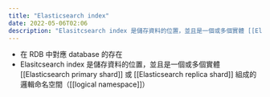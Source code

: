 ```yaml
---
title: "Elasticsearch index"
date: 2022-05-06T02:06
description: "Elasitcsearch index 是儲存資料的位置，並且是一個或多個實體 [[Elasticsearch primary shard]] 或 [[Elasticsearch replica shard]] 組成的邏輯命名空間（[[logical namespace]]）..."
---
```

- 在 RDB 中對應 database 的存在
- Elasitcsearch index 是儲存資料的位置，並且是一個或多個實體 [[Elasticsearch primary shard]] 或 [[Elasticsearch replica shard]] 組成的邏輯命名空間（[[logical namespace]]）
